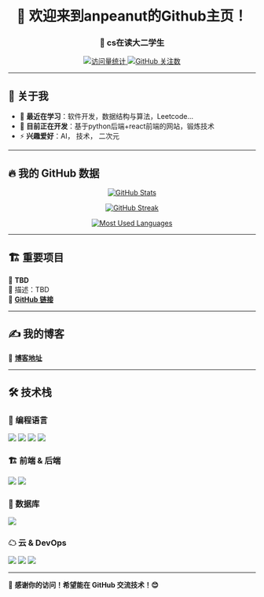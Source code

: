 <h1 align="center">👋 欢迎来到anpeanut的Github主页！</h1>
<h3 align="center">🚀 cs在读大二学生</h3>

<p align="center">
  <a href="https://github.com/anpeanut">
    <img src="https://komarev.com/ghpvc/?username=anpeanut&label=Profile%20Views&color=blue&style=flat" alt="访问量统计">
  </a>
  <a href="https://github.com/anpeanut?tab=followers">
    <img src="https://img.shields.io/github/followers/anpeanut?color=green&label=Followers&style=flat" alt="GitHub 关注数">
  </a>
</p>

---

## 🚀 关于我
- 🌱 **最近在学习**：软件开发，数据结构与算法，Leetcode...
- 🔭 **目前正在开发**：基于python后端+react前端的网站，锻炼技术
- ⚡ **兴趣爱好**：AI， 技术， 二次元

---

## 🔥 我的 GitHub 数据

<p align="center">
  <a href="https://github.com/anpeanut">
    <img src="https://github-readme-stats.vercel.app/api?username=anpeanut&show_icons=true&theme=radical" alt="GitHub Stats">
  </a>
</p>

<p align="center">
  <a href="https://github.com/anpeanut">
    <img src="https://github-readme-streak-stats.herokuapp.com/?user=anpeanut&theme=dark" alt="GitHub Streak">
  </a>
</p>

<p align="center">
  <a href="https://github.com/anpeanut">
    <img src="https://github-readme-stats.vercel.app/api/top-langs/?username=anpeanut&layout=compact&theme=tokyonight" alt="Most Used Languages">
  </a>
</p>

---

## 🏗 重要项目

📌 **TBD**  
📖 描述：TBD  
🔗 **[GitHub 链接]()**  


---

## ✍ 我的博客
📢 **[博客地址]()**  

---

## 🛠 技术栈

### 🚀 编程语言
<p>
  <img src="https://img.shields.io/badge/-TypeScript-3178C6?logo=TypeScript&logoColor=white&style=flat-square" />
  <img src="https://img.shields.io/badge/-JavaScript-F7DF1E?logo=JavaScript&logoColor=black&style=flat-square" />
  <img src="https://img.shields.io/badge/-Python-3776AB?logo=Python&logoColor=white&style=flat-square" />
  <img src="https://img.shields.io/badge/-C++-00599C?logo=C%2B%2B&logoColor=white&style=flat-square" />
</p>

### 🏗 前端 & 后端
<p>
  <img src="https://img.shields.io/badge/-React-61DAFB?logo=React&logoColor=black&style=flat-square" />
  <img src="https://img.shields.io/badge/-Node.js-339933?logo=Node.js&logoColor=white&style=flat-square" />
</p>

### 💾 数据库
<p>
  <img src="https://img.shields.io/badge/-MySQL-4479A1?logo=MySQL&logoColor=white&style=flat-square" />
</p>

### ☁ 云 & DevOps
<p>
  <img src="https://img.shields.io/badge/-AWS-232F3E?logo=Amazon-AWS&logoColor=white&style=flat-square" />
  <img src="https://img.shields.io/badge/-Azure-0078D4?logo=Microsoft-Azure&logoColor=white&style=flat-square" />
  <img src="https://img.shields.io/badge/-Docker-2496ED?logo=Docker&logoColor=white&style=flat-square" />
</p>

---


🎯 **感谢你的访问！希望能在 GitHub 交流技术！😊**
